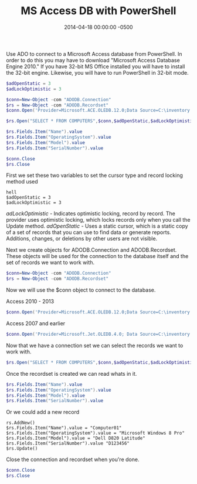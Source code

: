 ﻿---
title:  MS Access DB with PowerShell
date:   2014-04-18 00:00:00 -0500
categories: IT
---

Use ADO to connect to a Microsoft Access database from PowerShell. In order to do this you may have to download "Microsoft Access Database Engine 2010." If you have 32-bit MS Office installed you will have to install the 32-bit engine. Likewise, you will have to run PowerShell in 32-bit mode.

```powershell
$adOpenStatic = 3
$adLockOptimistic = 3

$conn=New-Object -com "ADODB.Connection"
$rs = New-Object -com "ADODB.Recordset"
$conn.Open('Provider=Microsoft.ACE.OLEDB.12.0;Data Source=C:\inventory.accdb;Persist Security Info=True;')

$rs.Open("SELECT * FROM COMPUTERS",$conn,$adOpenStatic,$adLockOptimistic)

$rs.Fields.Item("Name").value
$rs.Fields.Item("OperatingSystem").value
$rs.Fields.Item("Model").value
$rs.Fields.Item("SerialNumber").value

$conn.Close
$rs.Close
```

First we set these two variables to set the cursor type and record locking method used

```powers
hell
$adOpenStatic = 3
$adLockOptimistic = 3
```

*adLockOptimistic* - Indicates optimistic locking, record by record. The provider uses optimistic locking, which locks records only when you call the Update method.
*adOpenStatic* - Uses a static cursor, which is a static copy of a set of records that you can use to find data or generate reports. Additions, changes, or deletions by other users are not visible.

Next we create objects for ADODB.Connection and ADODB.Recordset. These objects will be used for the connection to the database itself and the set of records we want to work with.

```powershell
$conn=New-Object -com "ADODB.Connection"
$rs = New-Object -com "ADODB.Recordset"
```

Now we will use the $conn object to connect to the database.

Access 2010 - 2013

```powershell
$conn.Open('Provider=Microsoft.ACE.OLEDB.12.0;Data Source=C:\inventory.accdb;Persist Security Info=True;')
```

Access 2007 and earlier

```powershell
$conn.Open('Provider=Microsoft.Jet.OLEDB.4.0; Data Source=C:\inventory.mdb;')
```

Now that we have a connection set we can select the records we want to work with.

```powershell
$rs.Open("SELECT * FROM COMPUTERS",$conn,$adOpenStatic,$adLockOptimistic)
```

Once the recordset is created we can read whats in it.

```powershell
$rs.Fields.Item("Name").value
$rs.Fields.Item("OperatingSystem").value
$rs.Fields.Item("Model").value
$rs.Fields.Item("SerialNumber").value
```

Or we could add a new record

```powershell$
rs.AddNew()
$rs.Fields.Item("Name").value = "Computer01"
$rs.Fields.Item("OperatingSystem").value = "Microsoft Windows 8 Pro"
$rs.Fields.Item("Model").value = "Dell D820 Latitude"
$rs.Fields.Item("SerialNumber").value "D123456"
$rs.Update()
```

Close the connection and recordset when you're done.

```powershell
$conn.Close
$rs.Close
```
